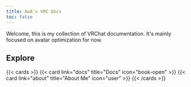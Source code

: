 ```yaml
---
title: AwA's VRC Docs
toc: false
---
```


Welcome, this is my collection of VRChat documentation. It's mainly focused on avatar optimization for now.

## Explore

{{< cards >}}
  {{< card link="docs" title="Docs" icon="book-open" >}}
  {{< card link="about" title="About Me" icon="user" >}}
{{< /cards >}}
